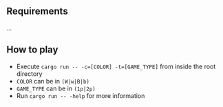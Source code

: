 ## Requirements

...

## How to play

- Execute `cargo run -- -c=[COLOR] -t=[GAME_TYPE]` from inside the root directory
- `COLOR` can be in `(W|w|B|b)`
- `GAME_TYPE` can be in `(1p|2p)`
- Run `cargo run -- -help` for more information
